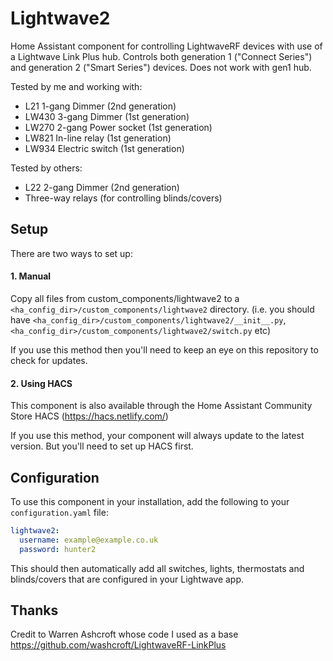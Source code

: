 # Lightwave2

Home Assistant component for controlling LightwaveRF devices with use of a Lightwave Link Plus hub. Controls both generation 1 ("Connect Series") and generation 2 ("Smart Series") devices. Does not work with gen1 hub.

Tested by me and working with:

- L21 1-gang Dimmer (2nd generation)
- LW430 3-gang Dimmer (1st generation)
- LW270 2-gang Power socket (1st generation)
- LW821 In-line relay (1st generation)
- LW934 Electric switch (1st generation)

Tested by others:

- L22 2-gang Dimmer (2nd generation)
- Three-way relays (for controlling blinds/covers)

## Setup
There are two ways to set up:

#### 1. Manual
Copy all files from custom_components/lightwave2 to a `<ha_config_dir>/custom_components/lightwave2` directory. (i.e. you should have `<ha_config_dir>/custom_components/lightwave2/__init__.py`, `<ha_config_dir>/custom_components/lightwave2/switch.py` etc)

If you use this method then you'll need to keep an eye on this repository to check for updates.

#### 2. Using HACS
This component is also available through the Home Assistant Community Store HACS (https://hacs.netlify.com/)

If you use this method, your component will always update to the latest version. But you'll need to set up HACS first.
## Configuration

To use this component in your installation, add the following to your `configuration.yaml` file:

```yaml
lightwave2:
  username: example@example.co.uk
  password: hunter2
```

This should then automatically add all switches, lights, thermostats and blinds/covers that are configured in your Lightwave app.
## Thanks
Credit to Warren Ashcroft whose code I used as a base https://github.com/washcroft/LightwaveRF-LinkPlus
